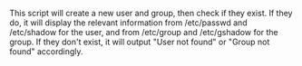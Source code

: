 This script will create a new user and group, then check if they exist. If they do, it will display the relevant information from /etc/passwd and /etc/shadow for the user, and from /etc/group and /etc/gshadow for the group. If they don't exist, it will output "User not found" or "Group not found" accordingly.
